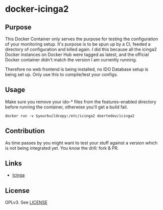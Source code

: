 # docker-icinga2

## Purpose

This Docker Container only serves the purpose for testing the configuration of your monitoring setup. It's purpose is to be spun up by a CI, feeded a directory of configuration and killed again. I did this because all the icinga2 Docker instances on Docker Hub were tagged as latest, and the official Docker container didn't match the version I am currently running.

Therefore no web frontend is being installed, no IDO Database setup is being set up. Only use this to compile/test your configs.

## Usage

Make sure you remove your ido-\* files from the features-enabled directory before running the container, otherwise you'll get a build fail.

`docker run -v $yourbuildcopy:/etc/icinga2 doertedev/icinga2`

## Contribution

As time passes by you might want to test your stuff against a version which is not being integrated yet. You know the drill: fork & PR.

## Links

* [Icinga](https://www.icinga.org)

## License

GPLv3. See [LICENSE](/LICENSE)
